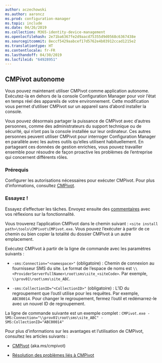 ```yaml
---
author: aczechowski
ms.author: aaroncz
ms.prod: configuration-manager
ms.topic: include
ms.date: 04/26/2019
ms.collection: M365-identity-device-management
ms.openlocfilehash: 2e71ba6367fe2d9aacd75355d9d0568c6367438e
ms.sourcegitcommit: 8eccf5429aabcef17d5762e4b03912ccad1215e2
ms.translationtype: HT
ms.contentlocale: fr-FR
ms.lasthandoff: 04/30/2019
ms.locfileid: "64928951"
---
```

## <a name="bkmk_cmpivot"></a> CMPivot autonome
<!--3555890-->

Vous pouvez maintenant utiliser CMPivot comme application autonome. Exécutez-la en dehors de la console Configuration Manager pour voir l’état en temps réel des appareils de votre environnement. Cette modification vous permet d’utiliser CMPivot sur un appareil sans d’abord installer la console.

Vous pouvez désormais partager la puissance de CMPivot avec d’autres personnes, comme des administrateurs du support technique ou de sécurité, qui n’ont pas la console installée sur leur ordinateur. Ces autres personnes peuvent utiliser CMPivot pour interroger Configuration Manager en parallèle avec les autres outils qu’elles utilisent habituellement. En partageant ces données de gestion enrichies, vous pouvez travailler ensemble pour résoudre de façon proactive les problèmes de l’entreprise qui concernent différents rôles.

### <a name="prerequisites"></a>Prérequis

Configurer les autorisations nécessaires pour exécuter CMPivot. Pour plus d’informations, consultez [CMPivot](/sccm/core/servers/manage/cmpivot#prerequisites).

### <a name="try-it-out"></a>Essayez !

Essayez d’effectuer les tâches. Envoyez ensuite des [commentaires](/sccm/core/understand/find-help#product-feedback) avec vos réflexions sur la fonctionnalité.

Vous trouverez l’application CMPivot dans le chemin suivant : `<site install path>\tools\CMPivot\CMPivot.exe`. Vous pouvez l’exécuter à partir de ce chemin ou bien copier la totalité du dossier CMPivot à un autre emplacement.

Exécutez CMPivot à partir de la ligne de commande avec les paramètres suivants :

- `-sms:Connection="<namespace>"` (obligatoire) : Chemin de connexion au fournisseur SMS du site. Le format de l’espace de noms est `\\<ProviderServerFullName>\root\sms\site_<siteCode>`. Par exemple, `\\prov01\root\sms\site_ABC`.

- `-sms:CollectionID="<CollectionID>"` (obligatoire) : L’ID du regroupement que l’outil utilise pour les requêtes. Par exemple, `ABC00014`. Pour changer le regroupement, fermez l’outil et redémarrez-le avec un nouvel ID de regroupement.

<!-- 
- `-SMS:ConnectionType=WQL` (optional): By default, the tool connects using OData, and automatically falls back to WQL if needed. You can use this parameter to force it to use a WQL connection. 
 -->

La ligne de commande suivante est un exemple complet : `CMPivot.exe -SMS:Connection="\\prov01\root\sms\site_ABC" -SMS:CollectionID="ABC00014"`

Pour plus d’informations sur les avantages et l’utilisation de CMPivot, consultez les articles suivants :

- [CMPivot](/sccm/core/servers/manage/cmpivot) (aka.ms/cmpivot) 

- [Résolution des problèmes liés à CMPivot](/sccm/core/servers/manage/cmpivot-tsg)  
